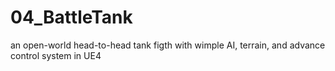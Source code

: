 # 04_BattleTank
an open-world head-to-head tank figth with wimple AI, terrain, and advance control system in UE4
